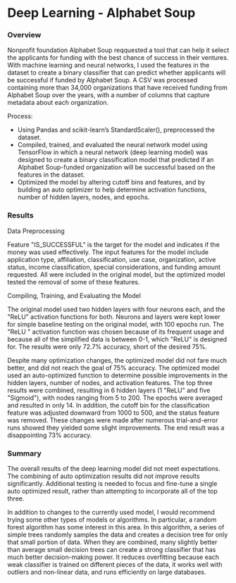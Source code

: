 # Deep Learning - Alphabet Soup

### Overview
Nonprofit foundation Alphabet Soup reqquested a tool that can help it select the applicants for funding with the best chance of success in their ventures. With machine learning and neural networks, I used the features in the dataset to create a binary classifier that can predict whether applicants will be successful if funded by Alphabet Soup. A CSV was processed containing more than 34,000 organizations that have received funding from Alphabet Soup over the years, with a number of columns that capture metadata about each organization.  

Process:
* Using Pandas and scikit-learn’s StandardScaler(), preprocessed the dataset.
* Compiled, trained, and evaluated the neural network model using TensorFlow in which a neural network (deep learning model) was designed to create a binary classification model that predicted if an Alphabet Soup-funded organization will be successful based on the features in the dataset.
* Optimized the model by altering cutoff bins and features, and by building an auto optimizer to help determine activation functions, number of hidden layers, nodes, and epochs.

### Results
Data Preprocessing

Feature "IS_SUCCESSFUL" is the target for the model and indicates if the money was used effectively.
The input features for the model include application type, affiliation, classification, use case, organization, active status, income classification, special considerations, and funding amount requested. All were included in the original model, but the optimized model tested the removal of some of these features.

Compiling, Training, and Evaluating the Model

The original model used two hidden layers with four neurons each, and the "ReLU" activation functions for both. Neurons and layers were kept lower for simple baseline testing on the original model, with 100 epochs run. The "ReLU " activation function was chosen because of its frequent usage and because all of the simplified data is between 0-1, which "ReLU" is designed for. The results were only 72.7% accuracy, short of the desired 75%.

Despite many optimization changes, the optimized model did not fare much better, and did not reach the goal of 75% accuracy. The optimized model used an auto-optimized function to determine possible improvements in the hidden layers, number of nodes, and activation features. The top three results were combined, resulting in 6 hidden layers (1 "ReLU" and five "Sigmoid"), with nodes ranging from 5 to 200. The epochs were averaged and resulted in only 14. In addition, the cutoff bin for the classification feature was adjusted downward from 1000 to 500, and the status feature was removed. These changes were made after numerous trial-and-error runs showed they yielded some slight improvements. The end result was a disappointing 73% accuracy.

### Summary
The overall results of the deep learning model did not meet expectations. The combining of auto optimization results did not improve results significantly. Additional testing is needed to focus and fine-tune a single auto optimized result, rather than attempting to incorporate all of the top three.  

In addition to changes to the currently used model, I would recommend trying some other types of models or algorithms.  In particular, a random forest algorithm has some interest in this area. In this algorithm, a series of simple trees randomly samples the data and creates a decision tree for only that small portion of data. When they are combined, many slightly better than average small decision trees can create a strong classifier that has much better decision-making power. It reduces overfitting because each weak classifier is trained on different pieces of the data, it works well with outliers and non-linear data, and runs efficiently on large databases.

